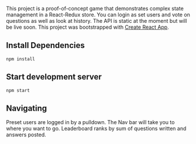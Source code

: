 This project is a proof-of-concept game that demonstrates complex state management in a React-Redux store. You can login as set users and vote on questions as well as look at history. The API is static at the moment but will be live soon. This project was bootstrapped with [Create React App](https://github.com/facebookincubator/create-react-app).

## Install Dependencies

`npm install`

## Start development server

`npm start`

## Navigating

Preset users are logged in by a pulldown. The Nav bar will take you to where you want to go. Leaderboard ranks by sum of questions written and answers posted. 
